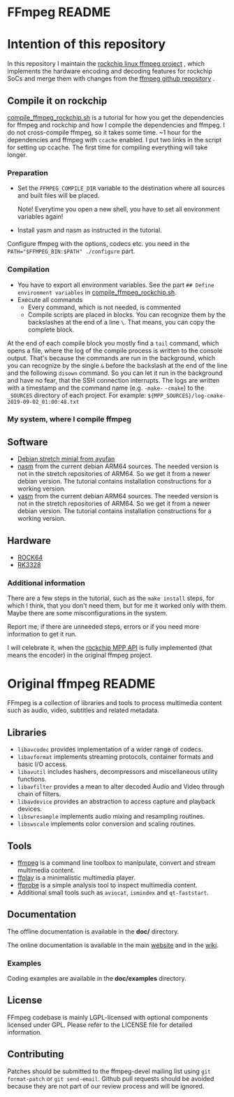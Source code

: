 FFmpeg README
=============

# Intention of this repository

In this repository I maintain the [rockchip linux ffmpeg project](https://github.com/rockchip-linux/ffmpeg) ,
which implements the hardware encoding and decoding features for rockchip SoCs and merge them with
changes from the [ffmpeg github repository](https://github.com/ffmpeg/ffmpeg) .

## Compile it on rockchip

[compile_ffmpeg_rockchip.sh](compile_ffmpeg_rockchip.sh) is a tutorial for how you get the dependencies for ffmpeg and rockchip
and how I compile the dependencies and ffmpeg. I do not cross-compile ffmpeg, so it takes some time. ~1 hour for the dependencies and ffmpeg
with `ccache` enabled. I put two links in the script for setting up ccache. The first time for compiling everything will take longer.

### Preparation

- Set the `FFMPEG_COMPILE_DIR` variable to the destination where all sources and built files will be placed.

	Note! Everytime you open a new shell, you have to set all environment variables again!

- Install yasm and nasm as instructed in the tutorial.

Configure ffmpeg with the options, codecs etc. you need in the `PATH="$FFMPEG_BIN:$PATH" ./configure` part.

### Compilation

- You have to export all environment variables. See the part `## Define environment variables` in [compile_ffmpeg_rockchip.sh](compile_ffmpeg_rockchip.sh).
- Execute all commands
	- Every command, which is not needed, is commented
	- Compile scripts are placed in blocks. You can recognize them by the backslashes at the end of a line `\`.
	That means, you can copy the complete block.

At the end of each compile block you mostly find a `tail` command, which opens a file, where the log of the compile process is written to the console output.
That's because the commands are run in the background, which you can recognize by the single `&` before the backslash at the end of the line
and the following `disown` command.
So you can let it run in the background and have no fear, that the SSH connection interrupts.
The logs are written with a timestamp and the command name (e.g. `-make-` `-cmake`) to the `_SOURCES` directory of each project.
For example: `${MPP_SOURCES}/log-cmake-2019-09-02_01:00:48.txt`


### My system, where I compile ffmpeg

## Software

- [Debian stretch minial from ayufan](https://github.com/ayufan-rock64/linux-build/releases)
- [nasm](https://www.nasm.us/) from the current debian ARM64 sources. The needed version is not in the stretch repositories of ARM64.
So we get it from a newer debian version.
The tutorial contains installation constructions for a working version.
- [yasm](http://yasm.tortall.net/) from the current debian ARM64 sources. The needed version is not in the stretch repositories of ARM64.
So we get it from a newer debian version.
The tutorial contains installation constructions for a working version.

## Hardware

- [ROCK64](https://www.pine64.org/devices/single-board-computers/rock64/)
- [RK3328](http://opensource.rock-chips.com/wiki_RK3328)

### Additional information

There are a few steps in the tutorial, such as the `make install` steps, for which I think, that you don't need them, but for me
it worked only with them. Maybe there are some misconfigurations in the system.

Report me, if there are unneeded steps, errors or if you need more information to get it run.

I will celebrate it, when the [rockchip MPP API](https://trac.ffmpeg.org/wiki/HWAccelIntro)
is fully implemented (that means the encoder) in the original ffmpeg project.

# Original ffmpeg README

FFmpeg is a collection of libraries and tools to process multimedia content
such as audio, video, subtitles and related metadata.

## Libraries

* `libavcodec` provides implementation of a wider range of codecs.
* `libavformat` implements streaming protocols, container formats and basic I/O access.
* `libavutil` includes hashers, decompressors and miscellaneous utility functions.
* `libavfilter` provides a mean to alter decoded Audio and Video through chain of filters.
* `libavdevice` provides an abstraction to access capture and playback devices.
* `libswresample` implements audio mixing and resampling routines.
* `libswscale` implements color conversion and scaling routines.

## Tools

* [ffmpeg](https://ffmpeg.org/ffmpeg.html) is a command line toolbox to
  manipulate, convert and stream multimedia content.
* [ffplay](https://ffmpeg.org/ffplay.html) is a minimalistic multimedia player.
* [ffprobe](https://ffmpeg.org/ffprobe.html) is a simple analysis tool to inspect
  multimedia content.
* Additional small tools such as `aviocat`, `ismindex` and `qt-faststart`.

## Documentation

The offline documentation is available in the **doc/** directory.

The online documentation is available in the main [website](https://ffmpeg.org)
and in the [wiki](https://trac.ffmpeg.org).

### Examples

Coding examples are available in the **doc/examples** directory.

## License

FFmpeg codebase is mainly LGPL-licensed with optional components licensed under
GPL. Please refer to the LICENSE file for detailed information.

## Contributing

Patches should be submitted to the ffmpeg-devel mailing list using
`git format-patch` or `git send-email`. Github pull requests should be
avoided because they are not part of our review process and will be ignored.
